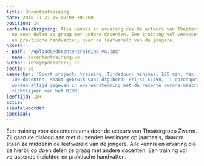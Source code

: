 ```yaml
---
title: Docententraining
date: 2018-11-21 15:40:00 +01:00
position: 14
korte-beschrijving: Alle kennis en ervaring die de acteurs van Theatergroep Zwerm
  op doen delen ze graag met andere docenten. Een training vol verassende inzichten
  en praktische handvatten, over de leefwereld van de jongere.
assets:
- path: "/uploads/docententraining-vo.jpg"
  name: docententraining-vo
author: info@opde1sterij.nl
sectie: vo
kenmerken: 'Soort project: training; Tijdsduur: minimaal 105 min; Max. aantal deelnemers:
  100 docenten; Maakt gebruik van: digibord; Prijs: €1490,- : coronaproof: De trainingen
  worden altijd gegeven in overeenstemming met de recente corona-maatregelen en de
  richtlijnen van het RIVM.'
leeftijd: 18+
actie: 
sleutelwoorden: 
speciaal: 
---
```


Een training voor docententeams door de acteurs van Theatergroep Zwerm. Zij gaan de dialoog aan met duizenden leerlingen op jaarbasis, daarom staan ze middenin de leefwereld van de jongere. Alle kennis en ervaring die ze hierbij op doen delen ze graag met andere docenten. Een training vol verassende inzichten en praktische handvatten.
